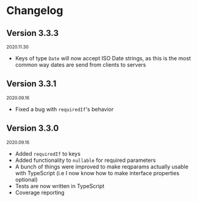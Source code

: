 # Changelog

## Version 3.3.3

<small>2020.11.30</small>

- Keys of type `Date` will now accept ISO Date strings, as this is the most
common way dates are send from clients to servers

## Version 3.3.1

<small>2020.09.16</small>

- Fixed a bug with `requiredIf`'s behavior

## Version 3.3.0

<small>2020.09.16</small>

- Added `requiredIf` to keys
- Added functionality to `nullable` for required parameters
- A bunch of things were improved to make reqparams actually usable with TypeScript (i.e I now know how to make interface properties optional)
- Tests are now written in TypeScript
- Coverage reporting
